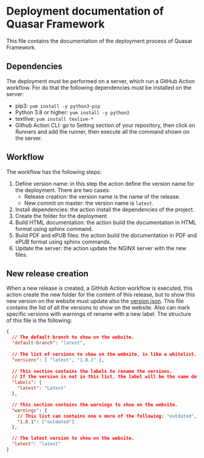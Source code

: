 # Deployment documentation of Quasar Framework

This file contains the documentation of the deployment process of Quasar Framework.

## Dependencies

The deployment must be performed on a server, which run a GitHub Action workflow. For do that the following dependencies must be installed on the server:

- pip3: `yum install -y python3-pip`
- Python 3.8 or higher: `yum install -y python3`
- textlive: `yum install texlive-*`
- Github Action CLI: go to Setting section of your repository, then click on Runners and add the runner, then execute all the command shown on the server.

## Workflow

The workflow has the following steps:

1. Define version name: in this step the action define the version name for the deployment. There are two cases:
   - Release creation: the version name is the name of the release.
   - New commit on master: the version name is `latest`.
2. Install dependencies: the action install the dependencies of the project.
3. Create the folder for the deployment
4. Build HTML documentation: the action build the documentation in HTML format using sphinx command.
5. Build PDF and ePUB files: the action build the documentation in PDF and ePUB format using sphinx commands.
6. Update the server: the action update the NGINX server with the new files.

## New release creation

When a new release is created, a GitHub Action workflow is executed, this action create the new folder for the content of this release, but to show this new version on the website must update also the [version.json](./source/_static/versions.json). This file contains the list of all the versions to show on the website. Also can mark specific versions with warnings of rename with a new label. The structure of this file is the following:

```json
{
  // The default branch to show on the website.
  "default-branch": "latest",
  
  // The list of versions to show on the website, is like a whitelist.
  "versions": [ "latest", "1.8.1" ],
  
  // This section contains the labels to rename the versions.
  // If the version is not in this list, the label will be the same defined on "versions" list below
  "labels": {
    "latest": "Latest"
  },

  // This section contains the warnings to show on the website.
  "warnings": {
    // This list can contains one o more of the following: "outdated", "unreleased" and "prereleased".
    "1.8.1": ["outdated"]
  },

  // The latest version to show on the website.
  "latest": "latest"
}
```

